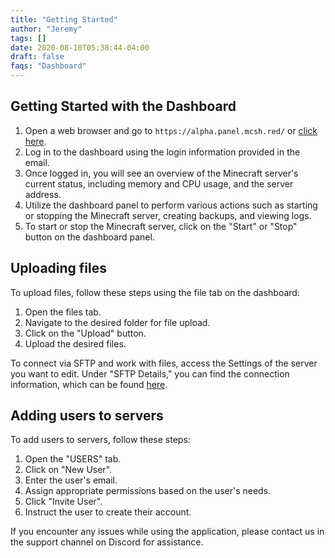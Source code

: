 ```yaml
---
title: "Getting Started"
author: "Jeremy"
tags: []
date: 2020-08-10T05:38:44-04:00
draft: false
faqs: "Dashboard"
---
```




## Getting Started with the Dashboard

1. Open a web browser and go to `https://alpha.panel.mcsh.red/` or [click here](https://alpha.panel.mcsh.red/).
2. Log in to the dashboard using the login information provided in the email.
3. Once logged in, you will see an overview of the Minecraft server's current status, including memory and CPU usage, and the server address.
4. Utilize the dashboard panel to perform various actions such as starting or stopping the Minecraft server, creating backups, and viewing logs.
5. To start or stop the Minecraft server, click on the "Start" or "Stop" button on the dashboard panel.



## Uploading files

To upload files, follow these steps using the file tab on the dashboard:

1. Open the files tab.
2. Navigate to the desired folder for file upload.
3. Click on the "Upload" button.
4. Upload the desired files.

To connect via SFTP and work with files, access the Settings of the server you want to edit. Under "SFTP Details," you can find the connection information, which can be found [here](https://mcserverhosting.net/faqs/how-to-access-files-using-winscp/).


## Adding users to servers

To add users to servers, follow these steps:
1. Open the "USERS" tab.
2. Click on "New User".
3. Enter the user's email.
4. Assign appropriate permissions based on the user's needs.
5. Click "Invite User".
6. Instruct the user to create their account.

If you encounter any issues while using the application, please contact us in the support channel on Discord for assistance.


